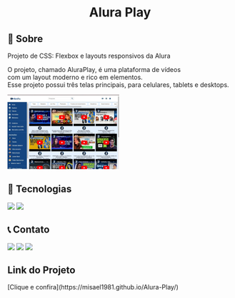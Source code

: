 <h1 style="text-align: center">Alura Play</h1>
<h2> 📰 Sobre</h2>
<p>Projeto de CSS: Flexbox e layouts responsivos da Alura</p>
<p>O projeto, chamado AluraPlay, é uma plataforma de vídeos <br>com um 
layout moderno e rico em elementos.<br> Esse projeto possui três telas 
principais, para celulares, tablets e desktops.</p>
<img src="img/menu/desktop.png">

<h2> 🚀 Tecnologias</h2>
<img src="https://img.shields.io/badge/HTML-239120?style=for-the-badge&logo=html5&logoColor=white">
<img src="https://img.shields.io/badge/CSS-239120?&style=for-the-badge&logo=css3&logoColor=white">
<h2> 📞 Contato</h2>
<div> 
  <a href="https://instagram.com/misaelvborges" target="_blank"><img src="https://img.shields.io/badge/-Instagram-%23E4405F?style=for-the-badge&logo=instagram&logoColor=white" target="_blank"></a>
  <a href = "mailto:misaelborges1981@gmail.com"><img src="https://img.shields.io/badge/-Gmail-%23333?style=for-the-badge&logo=gmail&logoColor=white" target="_blank"></a>
  <a href="https://www.linkedin.com/in/misael-borges-5a5214181" target="_blank"><img src="https://img.shields.io/badge/-LinkedIn-%230077B5?style=for-the-badge&logo=linkedin&logoColor=white" target="_blank"></a> 
  <a href= https://img.shields.io/badge/WhatsApp-25D366?style=for-the-badge&logo=whatsapp&logoColor=white></a>
  </div>
  <div>
    <h2>Link do Projeto</h2>
    <p>[Clique e confira](https://misael1981.github.io/Alura-Play/)</p>
  </div>
  
